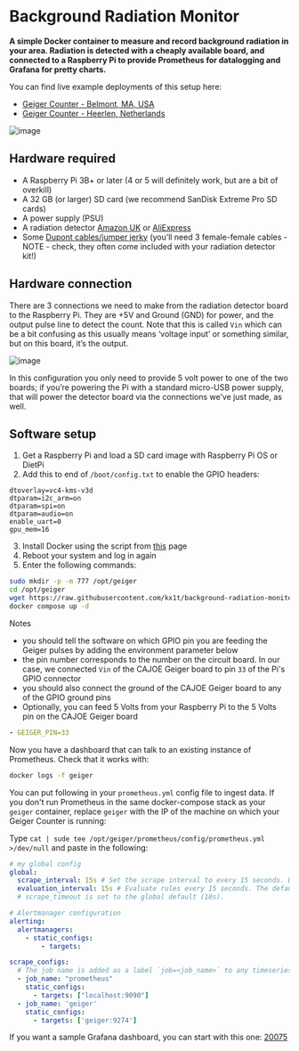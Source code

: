 # Background Radiation Monitor

**A simple Docker container to measure and record background radiation in your area. Radiation is detected with a cheaply available board, and connected to a Raspberry Pi to provide Prometheus for datalogging and Grafana for pretty charts.**

You can find live example deployments of this setup here:
- [Geiger Counter - Belmont, MA, USA](https://kx1t.com/geiger)
- [Geiger Counter - Heerlen, Netherlands](https://kx1t.com/heerlen-geiger)

![image](https://github.com/kx1t/background-radiation-monitor/assets/15090643/0a7d5a99-ba72-4a44-9ccf-c4df8a8b9fba)

## Hardware required

* A Raspberry Pi 3B+ or later (4 or 5 will definitely work, but are a bit of overkill)
* A 32 GB (or larger) SD card (we recommend SanDisk Extreme Pro SD cards)
* A power supply (PSU)
* A radiation detector [Amazon UK](https://www.amazon.co.uk/KKmoon-Assembled-Counter-Radiation-Detector/dp/B07S86Q5X8) or [AliExpress](https://www.aliexpress.com/item/32884861168.html?spm=a2g0o.productlist.0.0.5faf6aa9OuQXsc)
* Some [Dupont cables/jumper jerky](https://shop.pimoroni.com/products/jumper-jerky?variant=348491271) (you’ll need 3 female-female cables - NOTE - check, they often come included with your radiation detector kit!)

## Hardware connection

There are 3 connections we need to make from the radiation detector board to the Raspberry Pi. They are +5V and Ground (GND) for power, and the output pulse line to detect the count. Note that this is called `Vin` which can be a bit confusing as this usually means ‘voltage input’ or something similar, but on this board, it’s the output.

![image](https://github.com/kx1t/background-radiation-monitor/assets/15090643/560a2b52-e1c5-458d-acb6-0856b577fc83)


In this configuration you only need to provide 5 volt power to one of the two boards; if you’re powering the Pi with a standard micro-USB power supply, that will power the detector board via the connections we’ve just made, as well.

## Software setup

1. Get a Raspberry Pi and load a SD card image with Raspberry Pi OS or DietPi
2. Add this to end of `/boot/config.txt` to enable the GPIO headers:

```text
dtoverlay=vc4-kms-v3d
dtparam=i2c_arm=on
dtparam=spi=on
dtparam=audio=on
enable_uart=0
gpu_mem=16
```

3. Install Docker using the script from [this](https://github.com/sdr-enthusiasts/docker-install) page
4. Reboot your system and log in again
5. Enter the following commands:

```bash
sudo mkdir -p -m 777 /opt/geiger
cd /opt/geiger
wget https://raw.githubusercontent.com/kx1t/background-radiation-monitor/main/docker-compose.yml
docker compose up -d 
```

Notes
- you should tell the software on which GPIO pin you are feeding the Geiger pulses by adding the environment parameter below
- the pin number corresponds to the number on the circuit board. In our case, we connected `Vin` of the CAJOE Geiger board to pin `33` of the Pi's GPIO connector
- you should also connect the ground of the CAJOE Geiger board to any of the GPIO ground pins
- Optionally, you can feed 5 Volts from your Raspberry Pi to the 5 Volts pin on the CAJOE Geiger board

```yaml
- GEIGER_PIN=33
```

Now you have a dashboard that can talk to an existing instance of Prometheus. Check that it works with:

```bash
docker logs -f geiger
```

You can put following in your `prometheus.yml` config file to ingest data. If you don't run Prometheus in the same docker-compose stack as your `geiger` container, replace `geiger` with the IP of the machine on which your Geiger Counter is running:

Type `cat | sude tee /opt/geiger/prometheus/config/prometheus.yml >/dev/null` and paste in the following:

```yaml
# my global config
global:
  scrape_interval: 15s # Set the scrape interval to every 15 seconds. Default is every 1 minute.
  evaluation_interval: 15s # Evaluate rules every 15 seconds. The default is every 1 minute.
  # scrape_timeout is set to the global default (10s).

# Alertmanager configuration
alerting:
  alertmanagers:
    - static_configs:
        - targets:

scrape_configs:
  # The job name is added as a label `job=<job_name>` to any timeseries scraped from this config.
  - job_name: "prometheus"
    static_configs:
      - targets: ["localhost:9090"]
  - job_name: 'geiger'
    static_configs:
      - targets: ['geiger:9274']
```

If you want a sample Grafana dashboard, you can start with this one: [20075](https://grafana.com/grafana/dashboards/20075)
